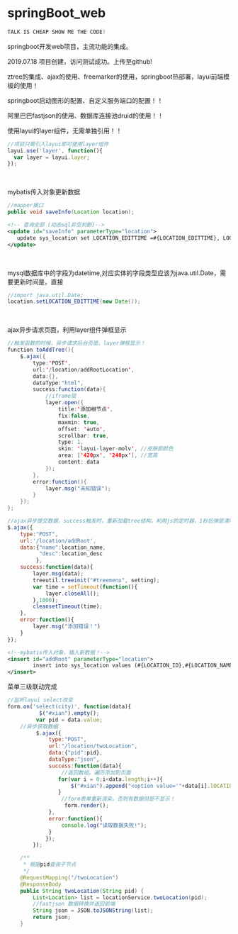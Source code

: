 # springBoot_web

```java
TALK IS CHEAP SHOW ME THE CODE!
```



springboot开发web项目，主流功能的集成。<br>

2019.07.18  项目创建，访问测试成功。上传至github!<br>

ztree的集成、ajax的使用、freemarker的使用，springboot热部署，layui前端模板的使用！<br>

springboot启动图形的配置、自定义服务端口的配置！！<br>

阿里巴巴fastjson的使用、数据库连接池druid的使用！！<br>

使用layui的layer组件，无需单独引用！！

```javascript
//项目只需引入layui即可使用layer组件
layui.use('layer', function(){
  var layer = layui.layer;
});              
```

<br>

mybatis传入对象更新数据

```java
//mapper接口
public void saveInfo(Location location);
```

```xml
<!-- 查询全部 (动态sql非空判断)-->
<update id="saveInfo" parameterType="location">
   update sys_location set LOCATION_EDITTIME =#{LOCATION_EDITTIME}, LOCATION_NAME = #{LOCATION_NAME},LOCATION_DESC = #{LOCATION_DESC} where LOCATION_ID = #{LOCATION_ID};
</update>
```

<br>

mysql数据库中的字段为datetime,对应实体的字段类型应该为java.util.Date，需要更新时间是，直接

```java
//import java.util.Date;
location.setLOCATION_EDITTIME(new Date());
```

<br>

ajax异步请求页面，利用layer组件弹框显示

```java
//触发函数的时候，异步请求后台页面，layer弹框显示！	
function toAddTree(){
    $.ajax({
        type:'POST',
        url:'/location/addRootLocation',
        data:{},
        dataType:"html",
        success:function(data){
            //iframe层
            layer.open({
                title:'添加根节点',
                fix:false,
                maxmin: true,
                offset: 'auto',
                scrollbar: true,
                type: 1,
                skin: 'layui-layer-molv', //皮肤即颜色
                area: ['420px', '240px'], //宽高
                content: data
            });
        },
        error:function(){
            layer.msg("未知错误");
        }
    });
};
```

```javascript
//ajax异步提交数据，success触发时，重新加载tree结构，利用js的定时器，1秒后弹层清除！！！
$.ajax({
    type:"POST",
    url:'/location/addRoot',
    data:{"name":location_name,
          "desc":location_desc		
         },
    success:function(data){
        layer.msg(data);
        treeutil.treeinit("#treemenu", setting);
        var time = setTimeout(function(){
            layer.closeAll();
        },1000);
        cleansetTimeout(time);
    },
    error:function(){
        layer.msg("添加错误！")
    }
});
```

```xml
<!--mybatis传入对象，插入新数据！-->
<insert id="addRoot" parameterType="location">
    	insert into sys_location values (#{LOCATION_ID},#{LOCATION_NAME},#{LOCATION_CREAETIME},#{LOCATION_EDITTIME},#{LOCATION_PID},#{LOCATION_DESC});
</insert>
```

菜单三级联动完成

```javascript
//监听layui select改变 
form.on('select(city)', function(data){
		  $("#xian").empty();
		 var pid = data.value;
    //异步获取数据
		 $.ajax({
			 type:"POST",
			 url:"/location/twoLocation",
			 data:{"pid":pid},
			 dataType:"json",
			 success:function(data){
                 //返回数组，遍历添加到页面
				for(var i = 0;i<data.length;i++){
					$("#xian").append("<option value='"+data[i].lOCATION_ID+"'>"+data[i].lOCATION_NAME+"</option>");
				}
                 //form表单重新渲染，否则有数据但是不显示！
				  form.render();
			 },
			 error:function(){
				 console.log("读取数据失败!");
			 }
		 	});
		});

```

```java
	/**
	 * 根据pid查询子节点
	 */
	@RequestMapping("/twoLocation")
	@ResponseBody
	public String twoLocation(String pid) {
		List<Location> list = locationService.twoLocation(pid);
        //fastjson 数据转换并返回前端
		String json = JSON.toJSONString(list);
		return json;
	}

```

